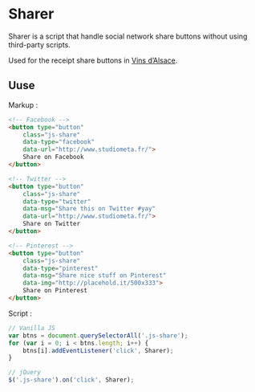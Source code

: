 # Sharer

Sharer is a script that handle social network share buttons without using third-party scripts.

Used for the receipt share buttons in [Vins d’Alsace](http://www.vinsalsace.com/fr/).

## Uuse

Markup :

```html
<!-- Facebook -->
<button type="button"
	class="js-share"
	data-type="facebook"
	data-url="http://www.studiometa.fr/">
	Share on Facebook
</button>

<!-- Twitter -->
<button type="button"
	class="js-share"
	data-type="twitter"
	data-msg="Share this on Twitter #yay"
	data-url="http://www.studiometa.fr/">
	Share on Twitter
</button>

<!-- Pinterest -->
<button type="button"
	class="js-share"
	data-type="pinterest"
	data-msg="Share nice stuff on Pinterest"
	data-img="http://placehold.it/500x333">
	Share on Pinterest
</button>
```

Script :

```js
// Vanilla JS
var btns = document.querySelectorAll('.js-share');
for (var i = 0; i < btns.length; i++) {
	btns[i].addEventListener('click', Sharer);
}

// jQuery
$('.js-share').on('click', Sharer);
```